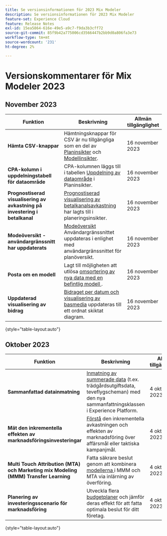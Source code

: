 ```yaml
---
title: Se versionsinformationen för 2023 Mix Modeler
description: Se versionsinformationen för 2023 Mix Modeler
feature-set: Experience Cloud
feature: Release Notes
exl-id: 15ea5864-616e-49e5-a9c7-f9da3b3cff72
source-git-commit: 85f9b42a775006cd3566447b2bb9d0a806fa3e73
workflow-type: tm+mt
source-wordcount: '231'
ht-degree: 2%

---
```


# Versionskommentarer för Mix Modeler 2023

## November 2023


| Funktion | Beskrivning | Allmän tillgänglighet |
|---|---|---|
| **Hämta CSV-knappar** | Hämtningsknappar för CSV är nu tillgängliga som en del av [Planinsikter](../plans/build.md) och [Modellinsikter](../models/insights.md#model-insights). | 16 november 2023 |
| **CPA-kolumn i uppdelningstabell för dataområde** | CPA-kolumnen läggs till i tabellen [Uppdelning av dataområde](../plans/build.md) i Planinsikter. | 16 november 2023 |
| **Prognostiserad visualisering av avkastning på investering i betalkanal** | [Prognostiserad visualisering av betalkanalsavkastning](../plans/build.md) har lagts till i planeringsinsikter. | 16 november 2023 |
| **Modeöversikt - användargränssnitt har uppdaterats** | [Modeöversikt](../models/overview.md) Användargränssnittet uppdateras i enlighet med användargränssnittet för planöversikt. | 16 november 2023 |
| **Posta om en modell** | Lagt till möjligheten att utlösa [omsortering av nya data med en befintlig modell ](../models/overview.md#rescore). | 16 november 2023 |
| **Uppdaterad visualisering av bidrag** | [Bidraget per datum och visualisering av basmedia](../models/insights.md#model-insights) uppdateras till ett ordnat skiktat diagram. | 16 november 2023 |

{style="table-layout:auto"}


## Oktober 2023

| Funktion | Beskrivning | Allmän tillgänglighet |
|---|---|---|
| **Sammanfattad datainmatning** | [Inmatning av summerade data](../ingest-data/overview.md) (t.ex. trädgårdsutgiftsdata, teveflygscheman) med den nya sammanfattningsklassen i Experience Platform. | 4 oktober 2023 |
| **Mät den inkrementella effekten av marknadsföringsinvesteringar** | [Förstå](../dashboard/overview.md) den inkrementella avkastningen och effekten av marknadsföring över affärsmål eller taktiska kampanjmål. | 4 oktober 2023 |
| **Multi Touch Attribution (MTA) och Marketing mix Modeling (MMM) Transfer Learning** | Fatta säkrare beslut genom att kombinera [modellerna ](../models/overview.md) i MMM och MTA via inlärning av överföring. | 4 oktober 2023 |
| **Planering av investeringsscenario för marknadsföring** | Utveckla flera [budgetplaner](../plans/overview.md) och jämför deras effekt för att fatta optimala beslut för ditt företag. | 4 oktober 2023 |

{style="table-layout:auto"}
